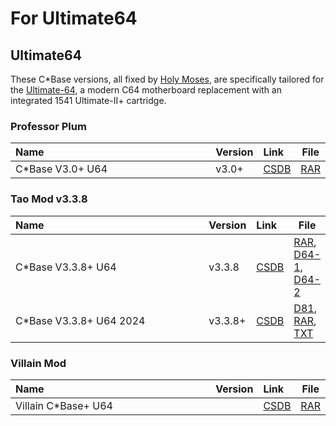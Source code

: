 <style>
    table th:first-of-type {
        width: 100%;
    }
    table th:nth-of-type(2) {
        width: 100%;
    }
    table th:nth-of-type(3) {
        width: 100%;
    }
    table th:nth-of-type(4) {
        width: 100%;
    }
</style>

# For Ultimate64

## Ultimate64
These C*Base versions, all fixed by [Holy Moses](https://csdb.dk/scener/?id=1968), are specifically tailored for the [Ultimate-64](https://ultimate64.com/), a modern C64 motherboard replacement with an integrated 1541 Ultimate-II+ cartridge.

### Professor Plum
| Name                     | Version | Link                                       | File                                                                                                                                 |
| :----------------------- | :------ | :----------------------------------------- | ------------------------------------------------------------------------------------------------------------------------------------ |
| C\*Base V3.0+ U64        | v3.0+   | [CSDB](https://csdb.dk/release/?id=193986) | [RAR](for-ultimate64/plum/plum%203.0+.rar)                                                                                                |

### Tao Mod v3.3.8
| Name                     | Version | Link                                       | File                                                                                                                                 |
| :----------------------- | :------ | :----------------------------------------- | ------------------------------------------------------------------------------------------------------------------------------------ |
| C*Base V3.3.8+ U64       | v3.3.8  | [CSDB](https://csdb.dk/release/?id=193010) | [RAR](for-ultimate64/tao/TAO+.rar),</br> [D64-1](for-ultimate64/tao/tao%20bbs.D64), [D64-2](for-ultimate64/tao/tao%20boot.D64)                        |
| C\*Base V3.3.8+ U64 2024 | v3.3.8+ | [CSDB](https://csdb.dk/release/?id=240273) | [D81](for-ultimate64/tao/tao%20c-base.d81),</br> [RAR](for-ultimate64/tao/tao%20c-base%202024.rar),</br> [TXT](for-ultimate64/tao/tao%20c-base%202024.txt) |

### Villain Mod
| Name                     | Version | Link                                       | File                                                                                                                                 |
| :----------------------- | :------ | :----------------------------------------- | ------------------------------------------------------------------------------------------------------------------------------------ |
| Villain C\*Base+ U64     |         | [CSDB](https://csdb.dk/release/?id=202802) | [RAR](for-ultimate64/villain/villain.rar)                                                                                                    |